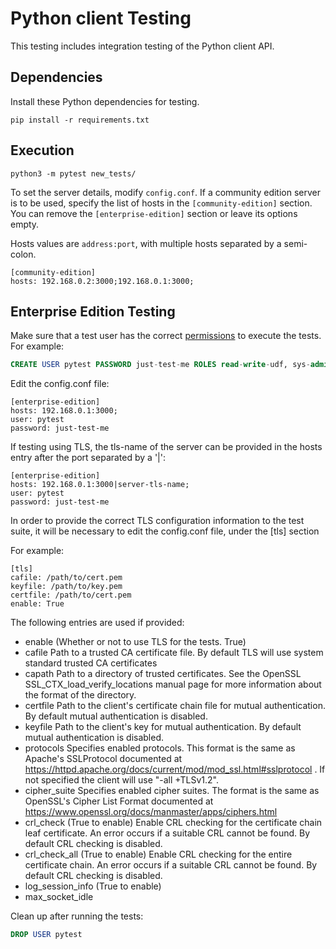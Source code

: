 Python client Testing
=========

This testing includes integration testing of the Python client API.

Dependencies
------------

Install these Python dependencies for testing.

```
pip install -r requirements.txt
```

Execution
---------

```
python3 -m pytest new_tests/
```

[Pytest usage]:http://pytest.org/latest/usage.html

To set the server details, modify `config.conf`.
If a community edition server is to be used, specify the list of hosts in the
`[community-edition]` section. You can remove the `[enterprise-edition]` section
or leave its options empty.

Hosts values are `address:port`, with multiple hosts separated by a semi-colon.

```
[community-edition]
hosts: 192.168.0.2:3000;192.168.0.1:3000;
```

Enterprise Edition Testing
--------------------------
Make sure that a test user has the correct
[permissions](http://www.aerospike.com/docs/guide/security.html#permissions) to
execute the tests. For example:

```sql
CREATE USER pytest PASSWORD just-test-me ROLES read-write-udf, sys-admin, user-admin, data-admin
```

Edit the config.conf file:
```
[enterprise-edition]
hosts: 192.168.0.1:3000;
user: pytest
password: just-test-me
```
If testing using TLS, the tls-name of the server can be provided in the hosts entry after the port separated by a '|':
```
[enterprise-edition]
hosts: 192.168.0.1:3000|server-tls-name;
user: pytest
password: just-test-me
```
In order to provide the correct TLS configuration information to the test suite, it will be necessary to edit the config.conf file, under the [tls] section

For example:
```
[tls]
cafile: /path/to/cert.pem
keyfile: /path/to/key.pem
certfile: /path/to/cert.pem
enable: True
```

The following entries are used if provided:

* enable (Whether or not to use TLS for the tests. True)
* cafile Path to a trusted CA certificate file. By default TLS will use system standard trusted CA certificates
* capath Path to a directory of trusted certificates. See the OpenSSL SSL_CTX_load_verify_locations manual page for more information about the format of the directory.
* certfile Path to the client's certificate chain file for mutual authentication. By default mutual authentication is disabled.
* keyfile Path to the client's key for mutual authentication. By default mutual authentication is disabled.
* protocols Specifies enabled protocols. This format is the same as Apache's SSLProtocol documented at https://httpd.apache.org/docs/current/mod/mod_ssl.html#sslprotocol . If not specified the client will use "-all +TLSv1.2".
* cipher_suite Specifies enabled cipher suites. The format is the same as OpenSSL's Cipher List Format documented at https://www.openssl.org/docs/manmaster/apps/ciphers.html
* crl_check (True to enable) Enable CRL checking for the certificate chain leaf certificate. An error occurs if a suitable CRL cannot be found. By default CRL checking is disabled.
* crl_check_all (True to enable) Enable CRL checking for the entire certificate chain. An error occurs if a suitable CRL cannot be found. By default CRL checking is disabled.
* log_session_info (True to enable)
* max_socket_idle

Clean up after running the tests:
```sql
DROP USER pytest
```
